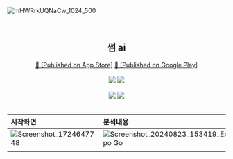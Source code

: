 ![mHWRrkUQNaCw_1024_500](https://github.com/user-attachments/assets/b320458e-783d-490a-81a9-5b11d6771eb5)
<div align="center">
    <br />
    <h2> 썸 ai </h2>
    <a href="https://apps.apple.com/kr/app/%EC%8D%B8-ai/id6670303423">🍏 [Published on App Store]</a>
    <a href="https://play.google.com/store/apps/details?id=com.solleedata.someaiapp"> 🤖 [Published on Google Play]</a>
    <br /><br />
    <img src="https://img.shields.io/badge/TypeScript-5.3.3-3178C6?logo=typescript">
    <img src="https://img.shields.io/badge/React%20Native-0.74.5-61DAFB?logo=React"> 
    <br /><br />
    <img src="https://img.shields.io/badge/Expo-51.0.28-61DAFB?logo=expo"> 
    <img src="https://img.shields.io/badge/Jest-29.2.1-339933?logo=jest"> 
    <br /><br />
</div>

|   시작화면     |   분석내용   |                           |
| :------------ | :------- | :-------------------------- |
| ![Screenshot_1724647748](https://github.com/user-attachments/assets/635983e9-5b52-472a-b07a-c3ada97258ad) | ![Screenshot_20240823_153419_Expo Go](https://github.com/user-attachments/assets/ebaf25ca-aaec-4b8f-af31-24907a7967c2)
 | |

